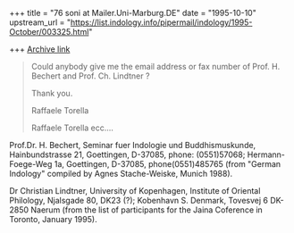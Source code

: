 +++
title = "76 soni at Mailer.Uni-Marburg.DE"
date = "1995-10-10"
upstream_url = "https://list.indology.info/pipermail/indology/1995-October/003325.html"

+++
[Archive link](https://list.indology.info/pipermail/indology/1995-October/003325.html)

>Could anybody give me the email address or fax number of Prof. H.
>Bechert and Prof. Ch. Lindtner ?
>
>Thank you.
>
>Raffaele Torella
>
>Raffaele Torella
>ecc....
>


 Prof.Dr. H. Bechert, Seminar fuer Indologie und Buddhismuskunde,
Hainbundstrasse 21, Goettingen, D-37085, phone: (0551)57068;
Hermann-Foege-Weg 1a, Goettingen, D-37085, phone(0551)485765 (from "German
Indology" compiled by Agnes Stache-Weiske, Munich 1988).

Dr Christian Lindtner, University of Kopenhagen, Institute of Oriental
Philology, Njalsgade 80, DK23 (?); Kobenhavn S. Denmark, Tovesvej 6 DK-2850
Naerum (from the list of participants for the Jaina Coference in Toronto,
January 1995).







